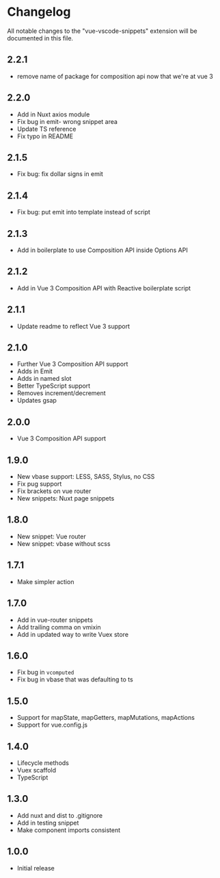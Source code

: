 # Changelog

All notable changes to the "vue-vscode-snippets" extension will be documented in this file.

## 2.2.1

- remove name of package for composition api now that we're at vue 3

## 2.2.0

- Add in Nuxt axios module
- Fix bug in emit- wrong snippet area
- Update TS reference
- Fix typo in README

## 2.1.5

- Fix bug: fix dollar signs in emit

## 2.1.4

- Fix bug: put emit into template instead of script

## 2.1.3

- Add in boilerplate to use Composition API inside Options API

## 2.1.2

- Add in Vue 3 Composition API with Reactive boilerplate script

## 2.1.1

- Update readme to reflect Vue 3 support

## 2.1.0

- Further Vue 3 Composition API support
- Adds in Emit
- Adds in named slot
- Better TypeScript support
- Removes increment/decrement
- Updates gsap

## 2.0.0

- Vue 3 Composition API support

## 1.9.0

- New vbase support: LESS, SASS, Stylus, no CSS
- Fix pug support
- Fix brackets on vue router
- New snippets: Nuxt page snippets

## 1.8.0

- New snippet: Vue router
- New snippet: vbase without scss

## 1.7.1

- Make simpler action

## 1.7.0

- Add in vue-router snippets
- Add trailing comma on vmixin
- Add in updated way to write Vuex store

## 1.6.0

- Fix bug in `vcomputed`
- Fix bug in vbase that was defaulting to ts

## 1.5.0

- Support for mapState, mapGetters, mapMutations, mapActions
- Support for vue.config.js

## 1.4.0

- Lifecycle methods
- Vuex scaffold
- TypeScript

## 1.3.0

- Add nuxt and dist to .gitignore
- Add in testing snippet
- Make component imports consistent

## 1.0.0

- Initial release
